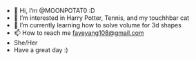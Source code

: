 - 👋 Hi, I’m @MOONPOTAT0 :D
- 👀 I’m interested in Harry Potter, Tennis, and my touchhbar cat
- 🌱 I’m currently learning how to solve volume for 3d shapes
- 📫 How to reach me fayeyang108@gmail.com
- She/Her
- Have a great day :)

